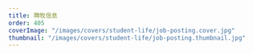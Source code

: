 ```yaml
---
title: 聘牧信息
order: 405
coverImage: "/images/covers/student-life/job-posting.cover.jpg"
thumbnail: "/images/covers/student-life/job-posting.thumbnail.jpg"
---
```

